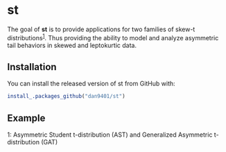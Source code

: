 # st

The goal of **st** is to provide applications for two families of skew-t distributions<sup>[1](#footnote1)</sup>. Thus providing the ability to model and analyze asymmetric tail behaviors in skewed and leptokurtic data.

## Installation

You can install the released version of st from GitHub with:
<!---You can install the released version of st from [CRAN](https://CRAN.R-project.org) with:

``` r
install.packages("st")
```--->

``` r
install_.packages_github("dan9401/st")
```

## Example

<!---This is a basic example which shows you how to solve a common problem:

``` r
## basic example code
```--->


<a name="footnote1">1</a>: Asymmetric Student t-distribution (AST) and Generalized Asymmetric t-distribution (GAT)

